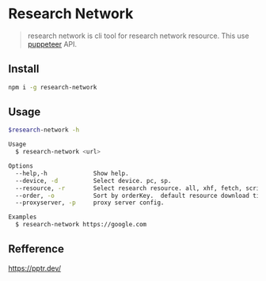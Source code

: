 # Research Network

> research network is cli tool for research network resource. This use [puppeteer](https://github.com/GoogleChrome/puppeteer) API.

## Install

```sh
npm i -g research-network
```

## Usage

```sh
$research-network -h

Usage
  $ research-network <url>

Options
  --help,-h             Show help.
  --device, -d          Select device. pc, sp.
  --resource, -r        Select research resource. all, xhf, fetch, script, image etc
  --order, -o           Sort by orderKey.  default resource download time. time, end, start, etc
  --proxyserver, -p     proxy server config.

Examples
  $ research-network https://google.com

```

## Refference 

https://pptr.dev/